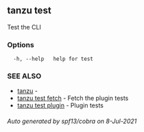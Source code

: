 ## tanzu test

Test the CLI

### Options

```
  -h, --help   help for test
```

### SEE ALSO

* [tanzu](tanzu.md)	 - 
* [tanzu test fetch](tanzu_test_fetch.md)	 - Fetch the plugin tests
* [tanzu test plugin](tanzu_test_plugin.md)	 - Plugin tests

###### Auto generated by spf13/cobra on 8-Jul-2021
